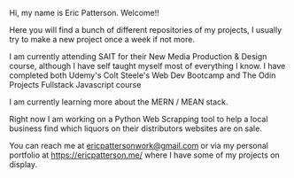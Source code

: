 Hi, my name is Eric Patterson. Welcome!!

Here you will find a bunch of different repositories of my projects, I usually try to make a new project once a week if not more.

I am currently attending SAIT for their New Media Production & Design course, although I have self taught myself most of everything I know.
I have completed both Udemy's Colt Steele's Web Dev Bootcamp and The Odin Projects Fullstack Javascript course

I am currently learning more about the MERN / MEAN stack.

Right now I am working on a Python Web Scrapping tool to help a local business find which liquors on their distributors websites are on sale.

You can reach me at ericpattersonwork@gmail.com or via my personal portfolio at https://ericpatterson.me/ where I have some of my projects on display.
